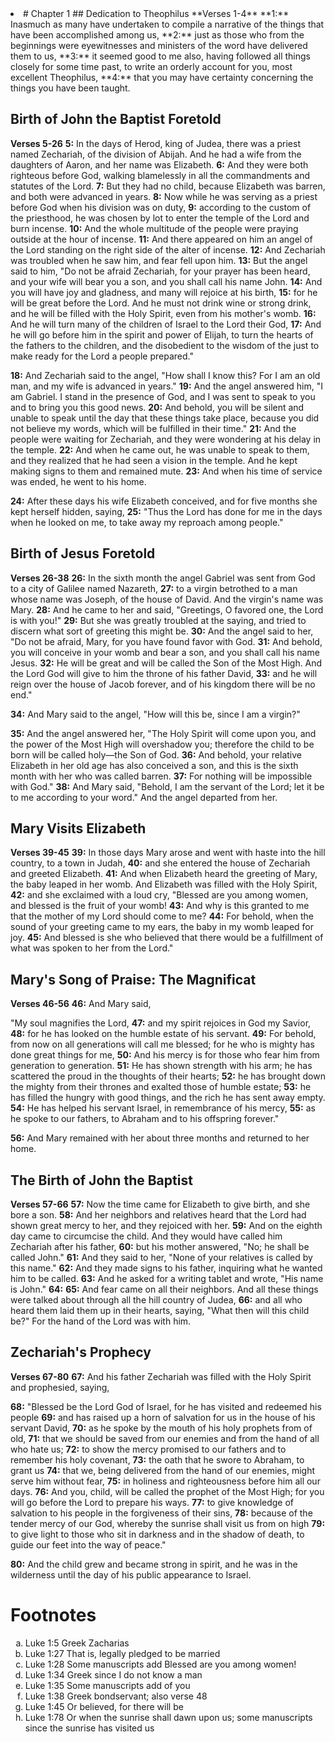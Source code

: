 <li># Chapter 1
## Dedication to Theophilus
**Verses 1-4**
**1:** Inasmuch as many have undertaken to compile a narrative of the things that have been accomplished among us,
**2:** just as those who from the beginnings were eyewitnesses and ministers of the word have delivered them to us,
**3:** it seemed good to me also, having followed all things closely for some time past, to write an orderly account for you, most excellent Theophilus,
**4:** that you may have certainty concerning the things you have been taught.

## Birth of John the Baptist Foretold
**Verses 5-26**
**5:** In the days of Herod, king of Judea, there was a priest named Zechariah, of the division of Abijah. And he had a wife from the daughters of Aaron, and her name was Elizabeth.
**6:** And they were both righteous before God, walking blamelessly in all the commandments and statutes of the Lord.
**7:** But they had no child, because Elizabeth was barren, and both were advanced in years.
**8:** Now while he was serving as a priest before God when his division was on duty,
**9:** according to the custom of the priesthood, he was chosen by lot to enter the temple of the Lord and burn incense.
**10:** And the whole multitude of the people were praying outside at the hour of incense.
**11:** And there appeared on him an angel of the Lord standing on the right side of the alter of incense.
**12:** And Zechariah was troubled when he saw him, and fear fell upon him.
**13:** But the angel said to him, "Do not be afraid Zechariah, for your prayer has been heard, and your wife will bear you a son, and you shall call his name John.
**14:** And you will have joy and gladness, and many will rejoice at his birth,
**15:** for he will be great before the Lord. And he must not drink wine or strong drink, and he will be filled with the Holy Spirit, even from his mother's womb.
**16:** And he will turn many of the children of Israel to the Lord their God,
**17:** And he will go before him in the spirit and power of Elijah, to turn the hearts of the fathers to the children, and the disobedient to the wisdom of the just to make ready for the Lord a people prepared."

**18:** And Zechariah said to the angel, "How shall I know this? For I am an old man, and my wife is advanced in years."
**19:** And the angel answered him, "I am Gabriel. I stand in the presence of God, and I was sent to speak to you and to bring you this good news.
**20:** And behold, you will be silent and unable to speak until the day that these things take place, because you did not believe my words, which will be fulfilled in their time."
**21:** And the people were waiting for Zechariah, and they were wondering at his delay in the temple.
**22:** And when he came out, he was unable to speak to them, and they realized that he had seen a vision in the temple. And he kept making signs to them and remained mute.
**23:** And when his time of service was ended, he went to his home.

**24:** After these days his wife Elizabeth conceived, and for five months she kept herself hidden, saying,
**25:** "Thus the Lord has done for me in the days when he looked on me, to take away my reproach among people."

## Birth of Jesus Foretold
**Verses 26-38**
**26:** In the sixth month the angel Gabriel was sent from God to a city of Galilee named Nazareth,
**27:** to a virgin betrothed to a man whose name was Joseph, of the house of David. And the virgin's name was Mary.
**28:** And he came to her and said, "Greetings, O favored one, the Lord is with you!"
**29:** But she was greatly troubled at the saying, and tried to discern what sort of greeting this might be.
**30:** And the angel said to her, "Do not be afraid, Mary, for you have found favor with God.
**31:** And behold, you will conceive in your womb and bear a son, and you shall call his name Jesus.
**32:** He will be great and will be called the Son of the Most High. And the Lord God will give to him the throne of his father David,
**33:** and he will reign over the house of Jacob forever, and of his kingdom there will be no end."

**34:** And Mary said to the angel, "How will this be, since I am a virgin?"

**35:** And the angel answered her, "The Holy Spirit will come upon you, and the power of the Most High will overshadow you; therefore the child to be born will be called holy—the Son of God.
**36:** And behold, your relative Elizabeth in her old age has also conceived a son, and this is the sixth month with her who was called barren.
**37:** For nothing will be impossible with God."
**38:** And Mary said, "Behold, I am the servant of the Lord; let it be to me according to your word." And the angel departed from her.

## Mary Visits Elizabeth
**Verses 39-45**
**39:** In those days Mary arose and went with haste into the hill country, to a town in Judah,
**40:** and she entered the house of Zechariah and greeted Elizabeth.
**41:** And when Elizabeth heard the greeting of Mary, the baby leaped in her womb. And Elizabeth was filled with the Holy Spirit,
**42:** and she exclaimed with a loud cry, "Blessed are you among women, and blessed is the fruit of your womb!
**43:** And why is this granted to me that the mother of my Lord should come to me?
**44:** For behold, when the sound of your greeting came to my ears, the baby in my womb leaped for joy.
**45:** And blessed is she who believed that there would be a fulfillment of what was spoken to her from the Lord."

## Mary's Song of Praise: The Magnificat
**Verses 46-56**
**46:** And Mary said,

"My soul magnifies the Lord,
**47:** and my spirit rejoices in God my Savior,
**48:** for he has looked on the humble estate of his servant.
**49:** For behold, from now on all generations will call me blessed; for he who is mighty has done great things for me,
**50:** And his mercy is for those who fear him from generation to generation.
**51:** He has shown strength with his arm; he has scattered the proud in the thoughts of their hearts;
**52:** he has brought down the mighty from their thrones and exalted those of humble estate;
**53:** he has filled the hungry with good things, and the rich he has sent away empty.
**54:** He has helped his servant Israel, in remembrance of his mercy,
**55:** as he spoke to our fathers, to Abraham and to his offspring forever."

**56:** And Mary remained with her about three months and returned to her home.

## The Birth of John the Baptist
**Verses 57-66**
**57:** Now the time came for Elizabeth to give birth, and she bore a son.
**58:** And her neighbors and relatives heard that the Lord had shown great mercy to her, and they rejoiced with her.
**59:** And on the eighth day came to circumcise the child. And they would have called him Zechariah after his father,
**60:** but his mother answered, "No; he shall be called John."
**61:** And they said to her, "None of your relatives is called by this name."
**62:** And they made signs to his father, inquiring what he wanted him to be called.
**63:** And he asked for a writing tablet and wrote, "His name is John."
**64:**
**65:** And fear came on all their neighbors. And all these things were talked about through all the hill country of Judea,
**66:** and all who heard them laid them up in their hearts, saying, "What then will this child be?" For the hand of the Lord was with him.

## Zechariah's Prophecy
**Verses 67-80**
**67:** And his father Zechariah was filled with the Holy Spirit and prophesied, saying,

**68:** "Blessed be the Lord God of Israel, for he has visited and redeemed his people
**69:** and has raised up a horn of salvation for us in the house of his servant David,
**70:** as he spoke by the mouth of his holy prophets from of old,
**71:** that we should be saved from our enemies and from the hand of all who hate us;
**72:** to show the mercy promised to our fathers and to remember his holy covenant,
**73:** the oath that he swore to Abraham, to grant us
**74:** that we, being delivered from the hand of our enemies, might serve him without fear,
**75:** in holiness and righteousness before him all our days.
**76:** And you, child, will be called the prophet of the Most High; for you will go before the Lord to prepare his ways.
**77:** to give knowledge of salvation to his people in the forgiveness of their sins,
**78:** because of the tender mercy of our God, whereby the sunrise shall visit us from on high
**79:** to give light to those who sit in darkness and in the shadow of death, to guide our feet into the way of peace."

**80:** And the child grew and became strong in spirit, and he was in the wilderness until the day of his public appearance to Israel.

# Footnotes
<ol type='a'>
	<li>Luke 1:5 Greek Zacharias</li>
	<li>Luke 1:27 That is, legally pledged to be married</li>
	<li>Luke 1:28 Some manuscripts add Blessed are you among women!</li>
	<li>Luke 1:34 Greek since I do not know a man</li>
	<li>Luke 1:35 Some manuscripts add of you</li>
	<li>Luke 1:38 Greek bondservant; also verse 48</li>
	<li>Luke 1:45 Or believed, for there will be</li>
	<li>Luke 1:78 Or when the sunrise shall dawn upon us; some manuscripts since the sunrise has visited us</li>
</ol>